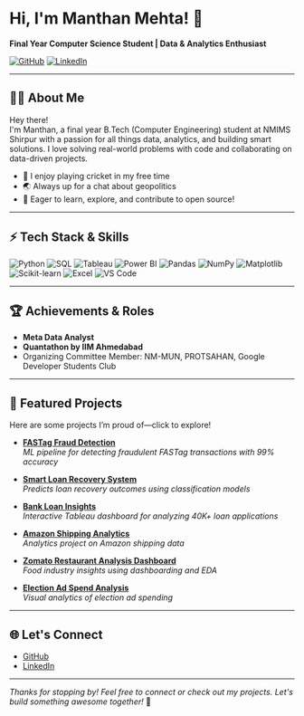 <!-- GitHub Profile README for Manthan Mehta -->

  
  # Hi, I'm Manthan Mehta! 👋
  **Final Year Computer Science Student | Data & Analytics Enthusiast**
  
  <a href="https://github.com/manthan7mehta"><img src="https://img.shields.io/badge/GitHub-manthan7mehta-181717?style=flat&logo=github" alt="GitHub"></a>
  <a href="https://www.linkedin.com/in/manthan-mehta-07mm/"><img src="https://img.shields.io/badge/LinkedIn-manthan--mehta--07mm-blue?style=flat&logo=linkedin" alt="LinkedIn"></a>
</div>

---

## 👨‍💻 About Me

Hey there!  
I'm Manthan, a final year B.Tech (Computer Engineering) student at NMIMS Shirpur with a passion for all things data, analytics, and building smart solutions. I love solving real-world problems with code and collaborating on data-driven projects.

- 🏏 I enjoy playing cricket in my free time  
- 🌏 Always up for a chat about geopolitics  
- 🚀 Eager to learn, explore, and contribute to open source!

---

## ⚡ Tech Stack & Skills

![Python](https://img.shields.io/badge/-Python-3776AB?style=flat&logo=python&logoColor=white)
![SQL](https://img.shields.io/badge/-SQL-4479A1?style=flat&logo=mysql&logoColor=white)
![Tableau](https://img.shields.io/badge/-Tableau-E97627?style=flat&logo=tableau&logoColor=white)
![Power BI](https://img.shields.io/badge/-Power%20BI-F2C811?style=flat&logo=powerbi&logoColor=black)
![Pandas](https://img.shields.io/badge/-Pandas-150458?style=flat&logo=pandas)
![NumPy](https://img.shields.io/badge/-NumPy-013243?style=flat&logo=numpy)
![Matplotlib](https://img.shields.io/badge/-Matplotlib-11557C?style=flat)
![Scikit-learn](https://img.shields.io/badge/-Scikit--learn-F7931E?style=flat&logo=scikit-learn)
![Excel](https://img.shields.io/badge/-Excel-217346?style=flat&logo=microsoft-excel)
![VS Code](https://img.shields.io/badge/-VS%20Code-007ACC?style=flat&logo=visual-studio-code)

---

## 🏆 Achievements & Roles

- **Meta Data Analyst**  
- **Quantathon by IIM Ahmedabad**  
- Organizing Committee Member: NM-MUN, PROTSAHAN, Google Developer Students Club

---

## 🚩 Featured Projects

Here are some projects I’m proud of—click to explore!

- [**FASTag Fraud Detection**](https://github.com/manthan7mehta/FASTag-Fraud-Detection)  
  _ML pipeline for detecting fraudulent FASTag transactions with 99% accuracy_

- [**Smart Loan Recovery System**](https://github.com/manthan7mehta/Smart-Loan-Recovery-System)  
  _Predicts loan recovery outcomes using classification models_

- [**Bank Loan Insights**](https://github.com/manthan7mehta/Bank_Loan_Insights)  
  _Interactive Tableau dashboard for analyzing 40K+ loan applications_

- [**Amazon Shipping Analytics**](https://github.com/manthan7mehta/Amazon_Shipping_Analytics)  
  _Analytics project on Amazon shipping data_

- [**Zomato Restaurant Analysis Dashboard**](https://github.com/manthan7mehta/ZomatoRestaurantAnalysis_Dashboard)  
  _Food industry insights using dashboarding and EDA_

- [**Election Ad Spend Analysis**](https://github.com/manthan7mehta/ElectionAdSpendAnalysis)  
  _Visual analytics of election ad spending_

---

## 🌐 Let's Connect

- [GitHub](https://github.com/manthan7mehta)
- [LinkedIn](https://www.linkedin.com/in/manthan-mehta-07mm/)

---

_Thanks for stopping by! Feel free to connect or check out my projects. Let's build something awesome together!_ 🚀
